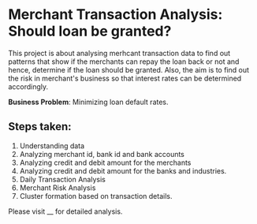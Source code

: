 # Merchant Transaction Analysis: Should loan be granted?

This project is about analysing merhcant transaction data to find out patterns that show if the merchants can repay the loan back or not and hence, determine if the loan should be granted. Also, the aim is to find out the risk in merchant's business so that interest rates can be determined accordingly.

**Business Problem**: Minimizing loan default rates.

## Steps taken:
1. Understanding data
2. Analyzing merchant id, bank id and bank accounts
3. Analyzing credit and debit amount for the merchants
4. Analyzing credit and debit amount for the banks and industries.
5. Daily Transaction Analysis
6. Merchant Risk Analysis
7. Cluster formation based on transaction details.

Please visit __ for detailed analysis.
